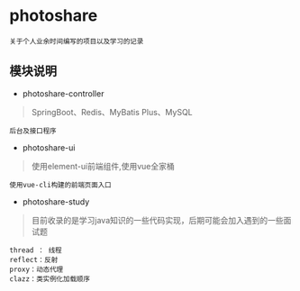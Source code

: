 # photoshare
```$xslt
关于个人业余时间编写的项目以及学习的记录
```
## 模块说明

- photoshare-controller
> SpringBoot、Redis、MyBatis Plus、MySQL
```$xslt
后台及接口程序
```

- photoshare-ui
> 使用element-ui前端组件,使用vue全家桶
```$xslt
使用vue-cli构建的前端页面入口
```

- photoshare-study
> 目前收录的是学习java知识的一些代码实现，后期可能会加入遇到的一些面试题
```$xslt
thread ： 线程
reflect：反射
proxy：动态代理
clazz：类实例化加载顺序
```

